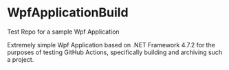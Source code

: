 # WpfApplicationBuild
Test Repo for a sample Wpf Application

Extremely simple Wpf Application based on .NET Framework 4.7.2 for the purposes of testing GitHub Actions, specifically building and archiving such a project.

